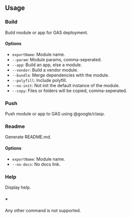 ## Usage

### Build

Build module or app for GAS deployment.

#### Options

- `exportName`: Module name.
- `--param`: Module params, comma-seperated.
- `--app`: Build an app, else a module.
- `--vendor`: Build a vendor module.
- `--bundle`: Merge dependencies with the module.
- `--polyfill`: Include polyfill.
- `--no-init`: Not init the default instance of the module.
- `--copy`: Files or folders will be copied, comma-seperated.

### Push

Push module or app to GAS using @google/clasp.

### Readme

Generate README.md.

#### Options

- `exportName`: Module name.
- `--no-docs`: No docs link.

### Help

Display help.

### *

Any other command is not supported.